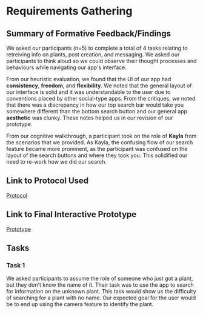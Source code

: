 # Requirements Gathering

## Summary of Formative Feedback/Findings

We asked our participants (n=5) to complete a total of 4 tasks relating to retreiving info on plants, post creation, and messaging. We asked our participants to think aloud so we could observe their thought processes and behaviours while navigating our app's interface.

From our heuristic evaluation, we found that the UI of our app had **consistency**, **freedom**, and **flexibility**. We noted that the general layout of our interface is solid and it was understandable to the user due to conventions placed by other social-type apps. From the critiques, we noted that there was a discrepancy in how our top search bar would take you somewhere different than the bottom search button and our general app **aesthetic** was clunky. These notes helped us in our revision of our prototype.

From our cognitive walkthrough, a participant took on the role of **Kayla** from the scenarios that we provided. As Kayla, the confusing flow of our search feature became more prominent, as the participant was confused on the layout of the search buttons and where they took you. This solidified our need to re-work how we did our search. 

## Link to Protocol Used

[Protocol](plant-social-protocol.pdf)

## Link to Final Interactive Prototype

[Prototype](#)

## Tasks

### Task 1

We asked participants to assume the role of someone who just got a plant, but they don't know the name of it. Their task was to use the app to search for information on the unknown plant. This task would show us the difficulty of searching for a plant with no name. Our expected goal for the user would be to end up using the camera feature to identify the plant.
